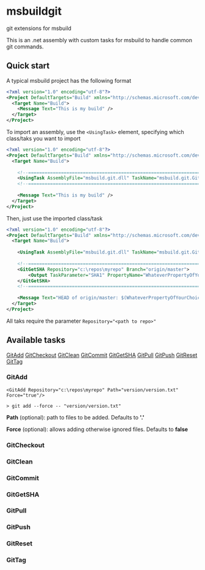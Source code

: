 # msbuildgit
git extensions for msbuild

This is an .net assembly with custom tasks for msbuild to handle common git commands.


## Quick start

A typical msbuild project has the following format
```xml
<?xml version="1.0" encoding="utf-8"?>
<Project DefaultTargets="Build" xmlns="http://schemas.microsoft.com/developer/msbuild/2003">
  <Target Name="Build">
    <Message Text="This is my build" />
  </Target>
</Project>
```

To import an assembly, use the `<UsingTask>` element, specifying which class/taks you want to import
```xml
<?xml version="1.0" encoding="utf-8"?>
<Project DefaultTargets="Build" xmlns="http://schemas.microsoft.com/developer/msbuild/2003">
  <Target Name="Build">
    
    <!--======================================================================-->
    <UsingTask AssemblyFile="msbuild.git.dll" TaskName="msbuild.git.GitGetSHA" />
    <!--======================================================================-->
    
    <Message Text="This is my build" />
  </Target>
</Project>
```

Then, just use the imported class/task
```xml
<?xml version="1.0" encoding="utf-8"?>
<Project DefaultTargets="Build" xmlns="http://schemas.microsoft.com/developer/msbuild/2003">
  <Target Name="Build">
    
    <UsingTask AssemblyFile="msbuild.git.dll" TaskName="msbuild.git.GitGetSHA" />
    
    <!--======================================================================-->
    <GitGetSHA Repository="c:\repos\myrepo" Branch="origin/master">
        <Output TaskParameter="SHA1" PropertyName="WhateverPropertyOfYourChoice" />
    </GitGetSHA>
    <!--======================================================================-->
    
    <Message Text="HEAD of origin/master: $(WhateverPropertyOfYourChoice)" />
  </Target>
</Project>
```
All taks require the parameter `Repository="<path to repo>"`

## Available tasks

[GitAdd](#GitAdd)
[GitCheckout](#GitCheckout)
[GitClean](#GitClean)
[GitCommit](#GitCommit)
[GitGetSHA](#GitGetSHA)
[GitPull](#GitPull)
[GitPush](#GitPush)
[GitReset](#GitReset)
[GitTag](#GitTag)

### <a name="GitAdd"></a>GitAdd

```<GitAdd Repository="c:\repos\myrepo" Path="version/version.txt" Force="true"/>```

```> git add --force -- "version/version.txt"```

__Path__ (optional): path to files to be added. Defaults to __'.'__

__Force__ (optional): allows adding otherwise ignored files. Defaults to __false__

### <a name="GitCheckout"></a>GitCheckout
### <a name="GitClean"></a>GitClean
### <a name="GitCommit"></a>GitCommit
### <a name="GitGetSHA"></a>GitGetSHA
### <a name="GitPull"></a>GitPull
### <a name="GitPush"></a>GitPush
### <a name="GitReset"></a>GitReset
### <a name="GitTag"></a>GitTag
